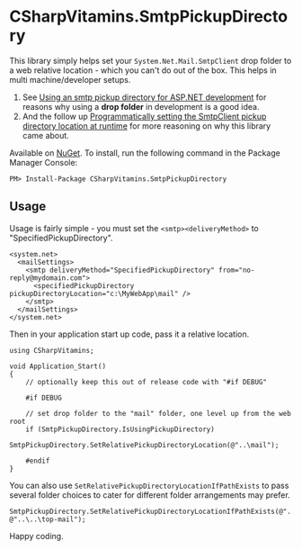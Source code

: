 # CSharpVitamins.SmtpPickupDirectory

This library simply helps set your `System.Net.Mail.SmtpClient` drop folder to a web relative location - which you can't do out of the box. This helps in multi machine/developer setups. 

 1. See [Using an smtp pickup directory for ASP.NET development](http://singular.co.nz/2007/11/using-an-smtp-pickup-directory-delivery-method-for-asp-net-development/) for reasons why using a **drop folder** in development is a good idea.
 2. And the follow up [Programmatically setting the SmtpClient pickup directory location at runtime](http://singular.co.nz/2007/12/programmatically-setting-the-smtpclient-pickup-directory-location-at-runtime/) for more reasoning on why this library came about.

Available on [NuGet](https://www.nuget.org/packages/csharpvitamins.smtppickupdirectory/). To install, run the following command in the Package Manager Console:

	PM> Install-Package CSharpVitamins.SmtpPickupDirectory


## Usage

Usage is fairly simple - you must set the `<smtp><deliveryMethod>` to "SpecifiedPickupDirectory". 

	<system.net>
	  <mailSettings>
	    <smtp deliveryMethod="SpecifiedPickupDirectory" from="no-reply@mydomain.com">
	      <specifiedPickupDirectory pickupDirectoryLocation="c:\MyWebApp\mail" />
	    </smtp>
	  </mailSettings>
	</system.net>

Then in your application start up code, pass it a relative location. 
 
	using CSharpVitamins;

	void Application_Start()
	{
		// optionally keep this out of release code with "#if DEBUG"
 
		#if DEBUG

		// set drop folder to the "mail" folder, one level up from the web root
		if (SmtpPickupDirectory.IsUsingPickupDirectory)
			SmtpPickupDirectory.SetRelativePickupDirectoryLocation(@"..\mail");

		#endif
	}

You can also use `SetRelativePickupDirectoryLocationIfPathExists` to pass several folder choices to cater for different folder arrangements may prefer. 

	SmtpPickupDirectory.SetRelativePickupDirectoryLocationIfPathExists(@"..\mail", @"..\..\top-mail");


Happy coding.